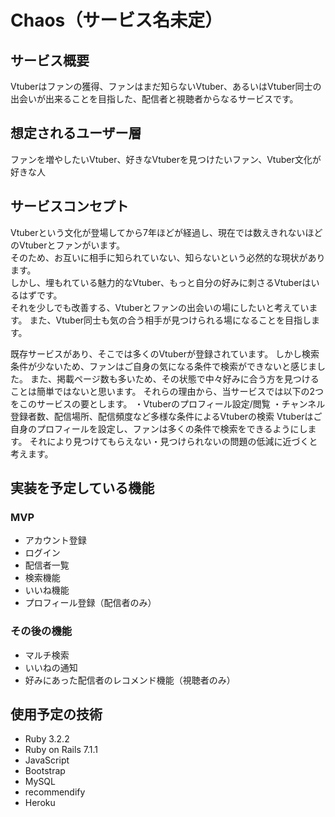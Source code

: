 # Chaos（サービス名未定）

## サービス概要
Vtuberはファンの獲得、ファンはまだ知らないVtuber、あるいはVtuber同士の出会いが出来ることを目指した、配信者と視聴者からなるサービスです。

## 想定されるユーザー層
ファンを増やしたいVtuber、好きなVtuberを見つけたいファン、Vtuber文化が好きな人

## サービスコンセプト
Vtuberという文化が登場してから7年ほどが経過し、現在では数えきれないほどのVtuberとファンがいます。  
そのため、お互いに相手に知られていない、知らないという必然的な現状があります。  
しかし、埋もれている魅力的なVtuber、もっと自分の好みに刺さるVtuberはいるはずです。  
それを少しでも改善する、Vtuberとファンの出会いの場にしたいと考えています。
また、Vtuber同士も気の合う相手が見つけられる場になることを目指します。

既存サービスがあり、そこでは多くのVtuberが登録されています。
しかし検索条件が少ないため、ファンはご自身の気になる条件で検索ができないと感じました。
また、掲載ページ数も多いため、その状態で中々好みに合う方を見つけることは簡単ではないと思います。
それらの理由から、当サービスでは以下の2つをこのサービスの要とします。
・Vtuberのプロフィール設定/閲覧
・チャンネル登録者数、配信場所、配信頻度など多様な条件によるVtuberの検索
Vtuberはご自身のプロフィールを設定し、ファンは多くの条件で検索をできるようにします。
それにより見つけてもらえない・見つけられないの問題の低減に近づくと考えます。

## 実装を予定している機能
### MVP
* アカウント登録
* ログイン
* 配信者一覧
* 検索機能
* いいね機能
* プロフィール登録（配信者のみ）

### その後の機能
* マルチ検索
* いいねの通知
* 好みにあった配信者のレコメンド機能（視聴者のみ）

## 使用予定の技術
* Ruby 3.2.2
* Ruby on Rails 7.1.1
* JavaScript
* Bootstrap
* MySQL
* recommendify
* Heroku